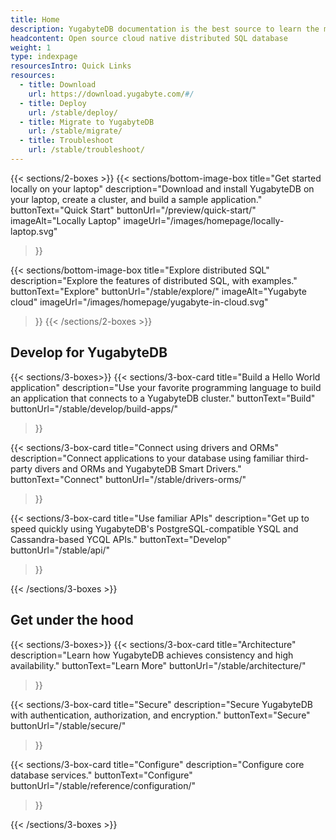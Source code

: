 ```yaml
---
title: Home
description: YugabyteDB documentation is the best source to learn the most in-depth information about the YugabyteDB database, YugabyteDB Managed, and YugabyteDB Anywhere.
headcontent: Open source cloud native distributed SQL database
weight: 1
type: indexpage
resourcesIntro: Quick Links
resources:
  - title: Download
    url: https://download.yugabyte.com/#/
  - title: Deploy
    url: /stable/deploy/
  - title: Migrate to YugabyteDB
    url: /stable/migrate/
  - title: Troubleshoot
    url: /stable/troubleshoot/
---
```


{{< sections/2-boxes >}}
  {{< sections/bottom-image-box
    title="Get started locally on your laptop"
    description="Download and install YugabyteDB on your laptop, create a cluster, and build a sample application."
    buttonText="Quick Start"
    buttonUrl="/preview/quick-start/"
    imageAlt="Locally Laptop" imageUrl="/images/homepage/locally-laptop.svg"
  >}}

  {{< sections/bottom-image-box
    title="Explore distributed SQL"
    description="Explore the features of distributed SQL, with examples."
    buttonText="Explore"
    buttonUrl="/stable/explore/"
    imageAlt="Yugabyte cloud" imageUrl="/images/homepage/yugabyte-in-cloud.svg"
  >}}
{{< /sections/2-boxes >}}

## Develop for YugabyteDB

{{< sections/3-boxes>}}
  {{< sections/3-box-card
    title="Build a Hello World application"
    description="Use your favorite programming language to build an application that connects to a YugabyteDB cluster."
    buttonText="Build"
    buttonUrl="/stable/develop/build-apps/"
  >}}

  {{< sections/3-box-card
    title="Connect using drivers and ORMs"
    description="Connect applications to your database using familiar third-party divers and ORMs and YugabyteDB Smart Drivers."
    buttonText="Connect"
    buttonUrl="/stable/drivers-orms/"
  >}}

  {{< sections/3-box-card
    title="Use familiar APIs"
    description="Get up to speed quickly using YugabyteDB's PostgreSQL-compatible YSQL and Cassandra-based YCQL APIs."
    buttonText="Develop"
    buttonUrl="/stable/api/"
  >}}

{{< /sections/3-boxes >}}

## Get under the hood

{{< sections/3-boxes>}}
  {{< sections/3-box-card
    title="Architecture"
    description="Learn how YugabyteDB achieves consistency and high availability."
    buttonText="Learn More"
    buttonUrl="/stable/architecture/"
  >}}

  {{< sections/3-box-card
    title="Secure"
    description="Secure YugabyteDB with authentication, authorization, and encryption."
    buttonText="Secure"
    buttonUrl="/stable/secure/"
  >}}

  {{< sections/3-box-card
    title="Configure"
    description="Configure core database services."
    buttonText="Configure"
    buttonUrl="/stable/reference/configuration/"
  >}}

{{< /sections/3-boxes >}}

<div class="row">
